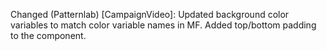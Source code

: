 Changed
(Patternlab) [CampaignVideo]: Updated background color variables to match color variable names in MF. Added top/bottom padding to the component.
